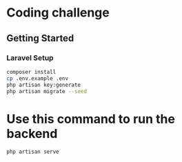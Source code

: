 # Coding challenge 

## Getting Started

### Laravel Setup
```bash
composer install
cp .env.example .env
php artisan key:generate
php artisan migrate --seed
```
# Use this command to run the backend
```bash 
php artisan serve
```